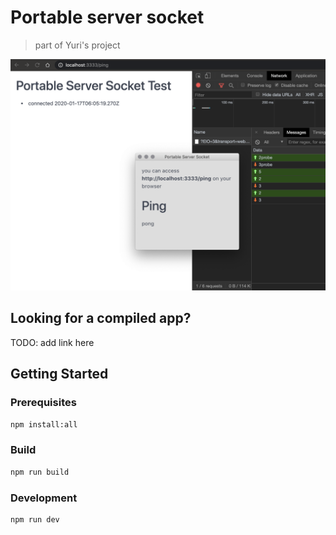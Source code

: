 # Portable server socket
> part of Yuri's project

![image](./build/docs.png)

## Looking for a compiled app?
TODO: add link here

## Getting Started
### Prerequisites
```bash
npm install:all
```
### Build
```bash
npm run build
```

### Development
``` bash
npm run dev
```
